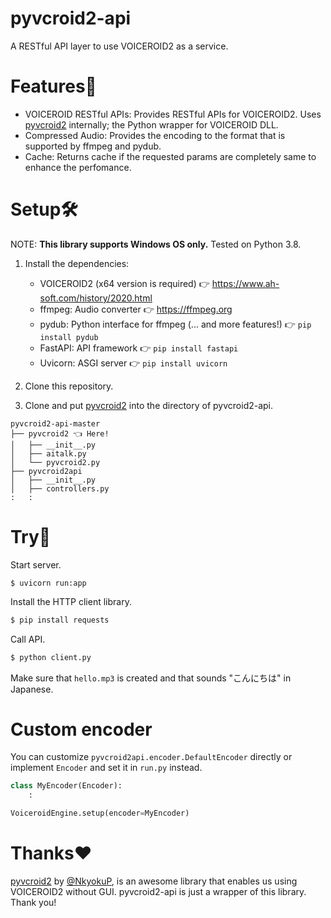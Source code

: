# pyvcroid2-api

A RESTful API layer to use VOICEROID2 as a service.

# Features💫

- VOICEROID RESTful APIs: Provides RESTful APIs for VOICEROID2. Uses [pyvcroid2](https://github.com/Nkyoku/pyvcroid2) internally; the Python wrapper for VOICEROID DLL.
- Compressed Audio: Provides the encoding to the format that is supported by ffmpeg and pydub.
- Cache: Returns cache if the requested params are completely same to enhance the perfomance.

# Setup🛠

NOTE: __This library supports Windows OS only.__ Tested on Python 3.8.

1. Install the dependencies:
    - VOICEROID2 (x64 version is required) 👉 https://www.ah-soft.com/history/2020.html
    - ffmpeg: Audio converter 👉 https://ffmpeg.org
    - pydub: Python interface for ffmpeg (... and more features!) 👉 `pip install pydub`
    - FastAPI: API framework 👉 `pip install fastapi`
    - Uvicorn: ASGI server 👉 `pip install uvicorn`

1. Clone this repository.
1. Clone and put [pyvcroid2](https://github.com/Nkyoku/pyvcroid2) into the directory of pyvcroid2-api.

```
pyvcroid2-api-master
├── pyvcroid2 👈 Here!
│   ├── __init__.py
│   ├── aitalk.py
│   └── pyvcroid2.py
├── pyvcroid2api
│   ├── __init__.py
│   ├── controllers.py
:   :
```

# Try🚀

Start server.

```
$ uvicorn run:app
```

Install the HTTP client library.

```bash
$ pip install requests
```

Call API.

```bash
$ python client.py
```

Make sure that `hello.mp3` is created and that sounds "こんにちは" in Japanese.

# Custom encoder

You can customize `pyvcroid2api.encoder.DefaultEncoder` directly or implement `Encoder` and set it in `run.py` instead.

```python
class MyEncoder(Encoder):
    :

VoiceroidEngine.setup(encoder=MyEncoder)
```

# Thanks❤️

[pyvcroid2](https://github.com/Nkyoku/pyvcroid2) by [@NkyokuP](https://twitter.com/NkyokuP), is an awesome library that enables us using VOICEROID2 without GUI. pyvcroid2-api is just a wrapper of this library. Thank you!
